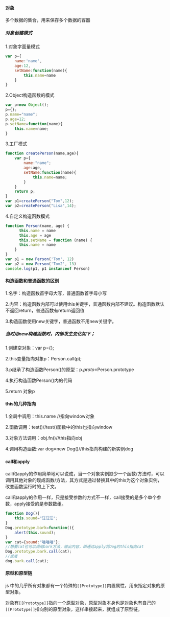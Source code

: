 #### 对象

多个数据的集合，用来保存多个数据的容器

##### 对象创建模式

1.对象字面量模式

```js
var p={
    name:'name',
    age:12,
    setName:function(name){
        this.name=name
    }
}
```

2.Object构造函数的模式

```js
var p=new Object();
p={};
p.name="name";
p.age=12;
p.setName=function(name){
    this.name=name;
}
```

3.工厂模式

```js
function createPerson(name,age){
    var p={
        name:"name";
        age:age,
        setName:function(name){
            this.name=name;
        }
    }
    return p;
}
var p1=createPerson("Tom",12);
var p2=createPerson("Lisa",14);
```

4.自定义构造函数模式

```js
function Person(name, age) {
	  this.name = name
	  this.age = age
	  this.setName = function (name) {
	  this.name = name
    }
}
var p1 = new Person('Tom', 12)
var p2 = new Person('Tom2', 13)
console.log(p1, p1 instanceof Person)
```



#### 构造函数和普通函数的区别

1.名字：构造函数首字母大写，普通函数首字母小写

2.内容：构造函数内部可以使用this关键字，普通函数内部不建议。构造函数默认不返回return，普通函数有return返回值

3.构造函数使用new关键字，普通函数不用new关键字。

##### 当时用new构建函数时，内部发生变化如下；

1.创建空对象：var p={};

2.this变量指向对象p：Person.call(p);

3.p继承了构造函数Person()的原型：p._proto_=Person.prototype

4.执行构造函数Person()内的代码

5.return 对象p



#### this的几种指向

1.全局中调用：this.name //指向window对象

2.函数调用：test()//test()函数中的this也指向window

3.对象方法调用：obj.fn()//this指向obj

4.调用构造函数:var dog=new Dog()//this指向构建的新实例dog



#### call和apply

call和apply的作用简单地可以说成，当一个对象实例缺少一个函数/方法时，可以调用其他对象的现成函数/方法，其方式是通过替换其中的this为这个对象实例，改变函数运行时的上下文。

call和apply的作用一样，只是接受参数的方式不一样，call接受的是多个单个参数，apply接受的是参数数组。

```js
function Dog(){
    this.sound="汪汪汪";
}
Dog.prototype.bark=function(){
    alert(this.sound);
}
var cat={sound:"喵喵喵"};
//想要cat也可以调用bark方法，输出内容，即通过apply将Dog的this指向cat
Dog.prototype.bark.call(cat);
//或者
dog.bark.call(cat);
```



#### 原型和原型链

js 中的几乎所有对象都有一个特殊的`[[Prototype]]`内置属性，用来指定对象的原型对象。

对象有`[[Prototype]]`指向一个原型对象，原型对象本身也是对象也有自己的`[[Prototype]]`指向别的原型对象，这样串接起来，就组成了原型链。

